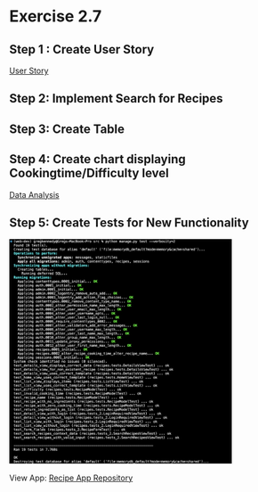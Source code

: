 # Exercise 2.7

## Step 1 : Create User Story

[User Story](Task-2.7.txt)

## Step 2: Implement Search for Recipes

## Step 3: Create Table

## Step 4: Create chart displaying Cookingtime/Difficulty level

[Data Analysis](Data_Analysis.md)

## Step 5: Create Tests for New Functionality

<img src="2.7img/test-outcome.png" width="400px"/>


View App:
<a href="https://github.com/Gregpk55/Recipe_App.git" target="_blank">Recipe App Repository</a>

